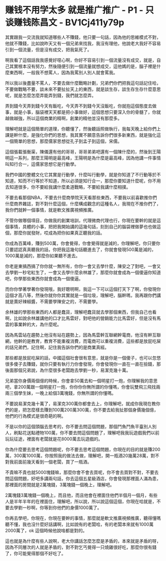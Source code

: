 # 赚钱不用学太多 就是推广推广 - P1 - 只谈赚钱陈昌文 - BV1Cj411y79p

其實跟我一交流我就知道哪些人不賺錢，他只要一句話，因為他的思維模式不對，他就不賺錢，比如說昨天又有一個兄弟來找我，我沒有理他，他說老大我好不容易引到一個流量，但是沒有成交，把我氣死了。

啊我看了這個話我我感覺好噁心啊，你好不容易引到一個流量沒有成交，就是，自己其實根本沒有努力，然後隨便引到一個流量就想成交，這他媽的是，腦子裡是什麼東西啊，一般我不想罵人，因為我罵別人別人就會罵我。

所以我以後盡量不罵人，不要去做什麼戰略計劃，兄弟們你們把我這句話記住哈，不要做戰略不要，談未來不要扯扯天上的東西，就是談生存，談生存生存什麼意思呢，就是怎麼怎麼弄能弄到錢，我們就怎麼弄。

弄到錢今天弄到錢今天有飯吃，今天弄不到錢今天沒飯吃，你就抱這個態度去做事，就是小事，腦袋裡天天都是把小事做好，這個思想只要深入你的骨髓了，你就越做越強，所以這個商業的精啊，創業的精他並沒有那麼多。

理解吧就是這個簡單的道理，你聽懂了，然後聽話照做執行，我每天晚上給你們上課是幹什麼，是強化你們的思想，我其實不願意告訴你們很多新東西，就是強化這一個簡單的思想，那麼儒家思想從孔子到孟子到這個，宋儒。

這個張載張衡渠，陳儀還有他的哥哥，哥哥弟弟吧還有一個陳什麼的，然後到王陽明這一系列，那麼王陽明是最高峰，王陽明是為什麼是最高峰，因為他講一件事情叫知行合一，這儒家思想它是行動學。

我們中國的整體文化它其實是行動學，什麼叫行動學，就是你知道了不行動等於不知道，知而不行等於不知道，所以必須是知行合一，那麼你要知道什麼呢，你不用去知道很多，你不要給我講什麼柔道戰略，不要給我講什麼相撲。

不要去看那個NBA，不要去什麼商學院天天看那些東西，不要我以前喜歡推你們什麼商界雜誌，對不對什麼這個，什麼構成觀念的這種名人，我現在不推你們了，我你們就幹一個事情，就是軟文推廣視頻推廣。

不管你做哪個項目，你做我的創業培訓，代理微商代理也行，你現在要幹的就是這個事情，具體的小事，把把我開始講的這幾句話，刻到自己的腦袋裡做夢也也做這個，那麼你就發財，哎成為把你如果真正聽我的話。

你成為百萬峰，賺到500萬，你會覺得，你會覺得就是減的，你理解吧，你只要你只要認認真真聽我的話，你把我這幾句話聽進去了，你就會發現500萬是減的，1000萬是減的，那麼你如果聽不進去。

你老是東搞西搞了你你就一無所有，你你一會又去學什麼，陳安之了對吧，一會又去學劉一秒宅紅生了，一會又去學什麼余林雄了，那麼你就會成為一個傻逼你知道吧，你學那些東西你就會成為一個傻逼。

而你你學著學著你發現哦，我好聰明啊，我這一下可以這個打天下了啊，你發現你這個才高八等，然後你就你你其實就是一個垃圾，理解吧，腦幹嗎，我再跟你們講就是賣好辣椒醬，不需要學陳安之的，不需要學。

余林雄的學那些東西的人都是蠢貨，理解吧蠢貨就去學那個東西，但我自己也看啊，比如說余林雄講他的口才比馬雲好，對吧他的營銷能力比馬雲好，但是沒有馬雲的事業幹的大，為什麼呢。

因為馬雲站在趨勢上他沒有站在趨勢上，因為馬雲幹互聯網幹電商，他沒有幹互聯網，他幹的是教育，教育不能重複消費，而電商可以重複消費，這些都是放屁吃屎的話兄弟們，記住啊，記住我告訴你們的是商業真經。

那些都是放屁吃屎的話，中國這個社會很有意思，就是你是一個傻子，也可以忽悠很多傻子去賺錢，就你只要有執行力你會發現，你會發現你一直在一直在撿錢，那後面那個兄弟說，為什麼很多老闆跑去學劉一秒，易潔克幾十萬。

兄弟當你身價兩個億的時候，你會拿50萬去和一個明星打一炮，你理解我的意思吧，拿200萬跟一個明星打一炮，你你你你無所謂的你懂嗎，你會玩雙飛三飛找兩兩三個學生妹，一晚上給個3萬塊錢，你無所謂的你懂嗎。

不要說易潔克幾十萬了，易潔克300萬你都會去上，你理解吧，就成你我現在教你們的是，把怎麼樣去賺到100萬200萬300萬，你不要去給我扯那個身價幾個億，他們的行為模式是很奇葩的啊。

不是以你的這個頭腦去思考的，你不要去問這個問題，那個鬥魚鬥魚平臺別人別人，刷點花送點禮物100萬，你不要去問這個問題了，理解吧我我玩遊戲我們以前玩玩征途，裡面有老闆就是花8000萬去玩遊戲的。

你為什麼要去思考這個問題呢，你不要去思考這個問題，你現在的目的就是賺200萬，300萬1000萬，你按照我的做法去做，理解吧，開一瓶酒20幾萬28萬，對不對我前面前幾天看到一個老闆，買了一瓶酒。

不貴嘛不貴也就5000塊錢嘛，那麼你會不會去買呢，你不會去買對不對，不要去問這個問題，好吧多講兩句話，你去這個五星級酒店，你會發現那裡面人滿為患，那裡面的房間就是2萬塊錢，3萬塊錢一個晚上，理解吧。

2萬塊錢3萬塊錢一個晚上，而且他，而且他會在裡面住他們半個月一個月，有些人是半年半年的在裡面住，理解吧，所以說，所以說這個這個，你現在哈就是，不要去學劉一秒啊，你等到你他們的身價1000萬了。

你再去學吧，你現在，你現在要幹的事情，那麼就是軟文推廣視頻推廣，聽得懂嗎聽不懂，我也沒什麼好話講啊，比如說有的老闆哈，有的老闆本來就有1000萬2000萬了，ok 這個時候他說啥都是對的。

這也就是為什麼有些人說啊，老大你講話怎麼怎麼是矛盾的，本來就是矛盾的呀，因為不同層次的人就是矛盾的，對不對乞丐覺得一只燒雞很好吃，那麼你很有錢了，你可能覺得那個不好吃了。

